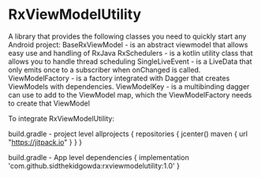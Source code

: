 # RxViewModelUtility

A library that provides the following classes you need to quickly start any Android project:
  BaseRxViewModel - is an abstract viewmodel that allows easy use and handling of RxJava
  RxSchedulers - is a kotlin utility class that allows you to handle thread scheduling
  SingleLiveEvent - is a LiveData that only emits once to a subscriber when onChanged is called.
  ViewModelFactory - is a factory integrated with Dagger that creates ViewModels with dependencies.
  ViewModelKey - is a multibinding dagger can use to add to the ViewModel map, which the ViewModelFactory needs to create that ViewModel 
  

To integrate RxViewModelUtility:

build.gradle - project level
allprojects {
        repositories {
            jcenter()
            maven { url "https://jitpack.io" }
        }
}

build.gradle - App level
dependencies {
  implementation 'com.github.sidthekidgowda:rxviewmodelutility:1.0'
}
